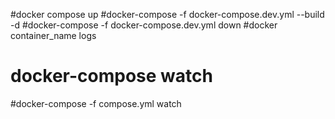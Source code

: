#docker compose up
#docker-compose -f docker-compose.dev.yml --build -d
#docker-compose -f docker-compose.dev.yml down
#docker container_name logs
# docker-compose watch
#docker-compose -f compose.yml watch